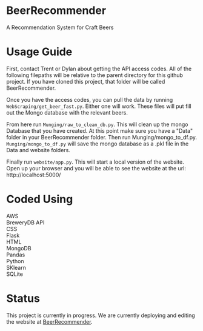 # BeerRecommender
A Recommendation System for Craft Beers

# Usage Guide
First, contact Trent or Dylan about getting the API access codes. All of the following filepaths will be relative to the parent directory for this github project. If you have cloned this project, that folder will be called BeerRecommender.

Once you have the access codes, you can pull the data by running `WebScraping/get_beer_fast.py`. Either one will work. These files will put fill out the Mongo database with the relevant beers.

From here run `Munging/raw_to_clean_db.py`. This will clean up the mongo Database that you have created. At this point make sure you have a "Data" folder in your BeerRecommender folder. Then run Munging/mongo_to_df.py. `Munging/mongo_to_df.py` will save the mongo database as a .pkl file in the Data and website folders.

Finally run `website/app.py`. This will start a local version of the website. Open up your browser and you will be able to see the website at the url: http://localhost:5000/

# Coded Using<br>
AWS<br>
BreweryDB API<br>
CSS<br>
Flask<br>
HTML <br>
MongoDB<br>
Pandas<br>
Python<br>
SKlearn<br>
SQLite<br>

# Status
This project is currently in progress. We are currently deploying and editing the website at [BeerRecommender](http://beerecommender.com).
